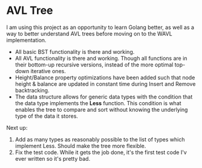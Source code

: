# AVL Tree

I am using this project as an opportunity to learn Golang better, as well as a way to better understand AVL trees before moving on to the WAVL implementation.

* All basic BST functionality is there and working. 
* All AVL functionality is there and working. Though all functions are in their bottom-up recursive versions, instead of the more optimal top-down iterative ones.
* Height/Balance property optimizations have been added such that node height & balance are updated in constant time during Insert and Remove backtracking.
* The data structure allows for generic data types with the condition that the data type implements the **Less** function. This condition is what enables the tree to compare and sort without knowing the underlying type of the data it stores.

Next up:
1. Add as many types as reasonably possible to the list of types which implement Less. Should make the tree more flexible.
2. Fix the test code. While it gets the job done, it's the first test code I'v ever written so it's pretty bad.
